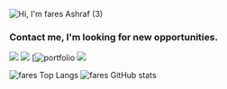 ![Hi, I'm fares Ashraf (3)](https://user-images.githubusercontent.com/37639594/121313307-8e573a00-c906-11eb-83aa-84811669fa02.gif)


### Contact me, I'm looking for new opportunities.
[![](https://img.shields.io/badge/Twitter-1DA1F2?style=for-the-badge&logo=twitter&logoColor=white)](https://twitter.com/Fares09301164) [![](https://img.shields.io/badge/LinkedIn-0077B5?style=for-the-badge&logo=linkedin&logoColor=white)](https://www.linkedin.com/in/faresashraf/)
[![portfolio](http://faresashraf.me/)
[![](Gmail)](ashraffares090@gmail.com)



![fares Top Langs](https://github-readme-stats.vercel.app/api/top-langs/?username=ashraffares&theme=dracula)
![fares GitHub stats](https://github-readme-stats.vercel.app/api?username=ashraffares)

